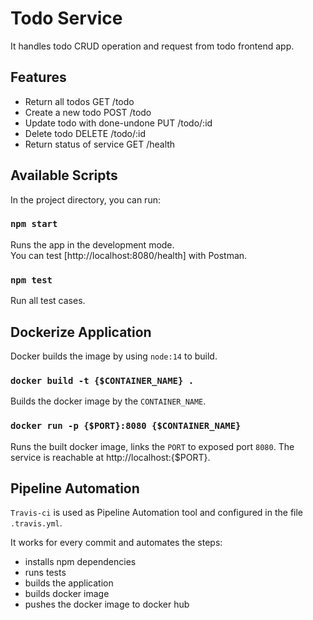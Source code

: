 # Todo Service

It handles todo CRUD operation and request from todo frontend app.

## Features

- Return all todos GET /todo
- Create a new todo POST /todo
- Update todo with done-undone PUT /todo/:id
- Delete todo DELETE /todo/:id
- Return status of service GET /health

## Available Scripts

In the project directory, you can run:

### `npm start`

Runs the app in the development mode.\
You can test [http://localhost:8080/health] with Postman.

### `npm test`

Run all test cases.

## Dockerize Application

Docker builds the image by using `node:14` to build.

### `docker build -t {$CONTAINER_NAME} .`

Builds the docker image by the `CONTAINER_NAME`.

### `docker run -p {$PORT}:8080 {$CONTAINER_NAME}`

Runs the built docker image, links the `PORT` to exposed port `8080`. The service is reachable at http://localhost:{$PORT}.

## Pipeline Automation

`Travis-ci` is used as Pipeline Automation tool and configured in the file `.travis.yml`.

It works for every commit and automates the steps:

- installs npm dependencies
- runs tests
- builds the application
- builds docker image
- pushes the docker image to docker hub
